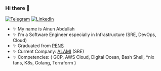 ### Hi there 👋
[![Telegram](https://img.shields.io/static/v1?label=%20&message=Telegram&logo=Telegram&style=flat&labelColor=grey)](https://t.me/ainunabdullah)
[![LinkedIn](https://img.shields.io/static/v1?label=%20&message=LinkedIn&logo=LinkedIn&style=flat&labelColor=grey)](https://www.linkedin.com/in/abdullahainun/)

<!--
**abdullahainun/abdullahainun** is a ✨ _special_ ✨ repository because its `README.md` (this file) appears on your GitHub profile.

Here are some ideas to get you started:
-->
- ✨ My name is Ainun Abdullah
- ✨ I'm a Software Engineer especially in Infrastructure (SRE, DevOps, Cloud)
- ✨ Graduated from [PENS](https://www.pens.ac.id/)
- ✨ Current Company: [ALAMI](https://alamisharia.co.id/) (SRE)
- ✨ Competencies: ( GCP, AWS Cloud, Digital Ocean, Bash Shell, *nix fans, K8s, Golang, Terraform )

<!-- 
### 🌱 My latest projects
- Amazon EKS
- Amazon ecs fargate
- Explore K6.io -->
